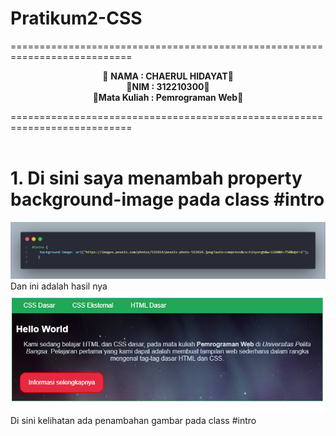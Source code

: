 # Pratikum2-CSS

===========================================================================<br>
<p align="center">
 &#128640 <b>NAMA          :  CHAERUL HIDAYAT</b>&#128640 <br> 
  &#128640<b>NIM           :  312210300</b>&#128640 <br>
 &#128640<b>Mata Kuliah   :  Pemrograman Web</b>&#128640 <br>
</p>
===========================================================================<br><br>

# 1. Di sini saya menambah property background-image pada class #intro
![Tambah Property](Gambar-Readme/code1.png) <br>
Dan ini adalah hasil nya <br>
![Hasil Gambar](Gambar-Readme/code2.png)<br>
Di sini kelihatan ada penambahan gambar pada class #intro <br><br>


